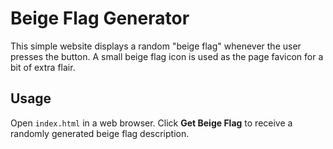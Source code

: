 # Beige Flag Generator

This simple website displays a random "beige flag" whenever the user presses the button. A small beige flag icon is used as the page favicon for a bit of extra flair.

## Usage

Open `index.html` in a web browser. Click **Get Beige Flag** to receive a randomly generated beige flag description.
